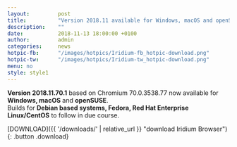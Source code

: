 ```yaml
---
layout: 		post
title:  		"Version 2018.11 available for Windows, macOS and openSUSE"
description: 	""
date:	 		2018-11-13 18:00:00 +0100
author:			admin
categories:		news
hotpic-fb:		"/images/hotpics/Iridium-fb_hotpic-download.png"
hotpic-tw:		"/images/hotpics/Iridium-tw_hotpic-download.png"
menu: no
style: style1
---
```


**Version 2018.11.70.1** based on Chromium 70.0.3538.77 now available for **Windows, macOS** and **openSUSE**.   
Builds for **Debian based systems, Fedora, Red Hat Enterprise Linux/CentOS** to follow in due course.    
    
[DOWNLOAD]({{ '/downloads/' | relative_url }} "download Iridium Browser"){: .button .download}     
